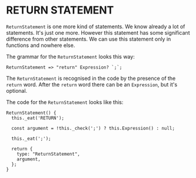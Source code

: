 # RETURN STATEMENT

`ReturnStatement` is one more kind of statements. We know already a lot of statements. It's just one more. However this statement has some significant difference from other statements. We can use this statement only in functions and nowhere else.

The grammar for the `ReturnStatement` looks this way:

```
ReturnStatement => "return" Expression? `;`;
```

The `ReturnStatement` is recognised in the code by the presence of the `return` word. After the `return` word there can be an `Expression`, but it's optional.

The code for the `ReturnStatement` looks like this:

```
ReturnStatement() {
  this._eat('RETURN');

  const argument = !this._check(';') ? this.Expression() : null;  

  this._eat(';');

  return {
    type: "ReturnStatement",
    argument,
  };  
}
```

